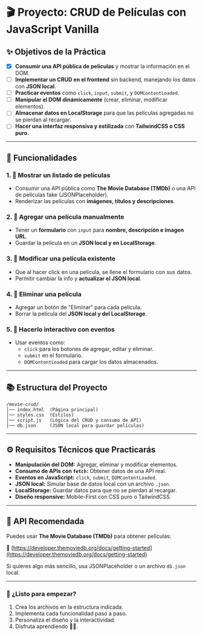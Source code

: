 # 🎬 Proyecto: CRUD de Películas con JavaScript Vanilla

## ✨ **Objetivos de la Práctica**

- [x] **Consumir una API pública de películas** y mostrar la información en el DOM.
- [ ] **Implementar un CRUD en el frontend** sin backend, manejando los datos con **JSON local**.
- [ ] **Practicar eventos** como `click`, `input`, `submit`, y `DOMContentLoaded`.
- [ ] **Manipular el DOM dinámicamente** (crear, eliminar, modificar elementos).
- [ ] **Almacenar datos en LocalStorage** para que las películas agregadas no se pierdan al recargar.
- [ ] **Hacer una interfaz responsiva y estilizada** con **TailwindCSS o CSS puro**.

---

## 🔄 **Funcionalidades**

### 1. 📄 **Mostrar un listado de películas**
- Consumir una API pública como **The Movie Database (TMDb)** o una API de películas fake (JSONPlaceholder).
- Renderizar las películas con **imágenes, títulos y descripciones**.

### 2. 🔄 **Agregar una película manualmente**
- Tener un **formulario** con `input` para **nombre, descripción e imagen URL**.
- Guardar la película en un **JSON local y en LocalStorage**.

### 3. 🔄 **Modificar una película existente**
- Que al hacer click en una película, se llene el formulario con sus datos.
- Permitir cambiar la info y **actualizar el JSON local**.

### 4. 🔄 **Eliminar una película**
- Agregar un botón de "Eliminar" para cada película.
- Borrar la película del **JSON local y del LocalStorage**.

### 5. 🔄 **Hacerlo interactivo con eventos**
- Usar eventos como:
  - `click` para los botones de agregar, editar y eliminar.
  - `submit` en el formulario.
  - `DOMContentLoaded` para cargar los datos almacenados.

---

## 📚 **Estructura del Proyecto**
```
/movie-crud/
│── index.html  (Página principal)
│── styles.css  (Estilos)
│── script.js   (Lógica del CRUD y consumo de API)
│── db.json     (JSON local para guardar películas)
```

---

## ⚙️ **Requisitos Técnicos que Practicarás**

- **Manipulación del DOM:** Agregar, eliminar y modificar elementos.
- **Consumo de APIs con `fetch`:** Obtener datos de una API real.
- **Eventos en JavaScript:** `click`, `submit`, `DOMContentLoaded`.
- **JSON local:** Simular base de datos local con un archivo `.json`.
- **LocalStorage:** Guardar datos para que no se pierdan al recargar.
- **Diseño responsive:** Mobile-First con CSS puro o TailwindCSS.

---

## 📰 **API Recomendada**
Puedes usar **The Movie Database (TMDb)** para obtener películas:

🔗 [https://developer.themoviedb.org/docs/getting-started](https://developer.themoviedb.org/docs/getting-started)

Si quieres algo más sencillo, usa JSONPlaceholder o un archivo `db.json` local.

---

### 🚀 **¿Listo para empezar?**
1. Crea los archivos en la estructura indicada.
2. Implementa cada funcionalidad paso a paso.
3. Personaliza el diseño y la interactividad.
4. Disfruta aprendiendo 🚀💪.